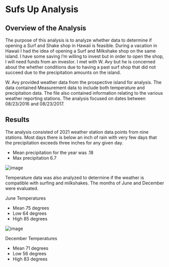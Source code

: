 # Sufs Up Analysis 
## Overview of the Analysis
The purpose of this analysis is to analyze whether data to determine if opening a Surf and Shake shop in Hawaii is feasible. During a vacation in Hawaii I had the idea of opening a Surf and Milkshake shop on the same island. I have some saving I’m willing to invest but in order to open the shop, I will need funds from an investor. I met with W. Avy but he is concerned about the whether conditions due to having a past surf shop that did not succeed due to the precipitation amounts on the island. 

W. Avy provided weather data from the prospective island for analysis. The data contained Measurement data to include both temperature and precipitation data. The file also contained information relating to the various weather reporting stations. The analysis focused on dates between 08/23/2016 and 08/23/2017. 

## Results
The analysis consisted of 2021 weather station data points from nine stations. Most days there is below an inch of rain with very few days that the precipitation exceeds three inches for any given day. 

- Mean precipitation for the year was .18 
- Max precipitation 6.7

![image](https://user-images.githubusercontent.com/88912539/139769647-e0e80183-750d-40fc-b5a6-b54dd6836725.png)

Temperature data was also analyzed to determine if the weather is compatible with surfing and milkshakes. The months of June and December were evaluated. 

June Temperatures
- Mean 75 degrees
- Low 64 degrees
- High 85 degrees     

![image](https://user-images.githubusercontent.com/88912539/139769865-fc3eb2c5-4705-4434-9ab2-c57e173fa578.png)

December Temperatures
- Mean 71 degrees
- Low 56 degrees
- High 83 degrees

